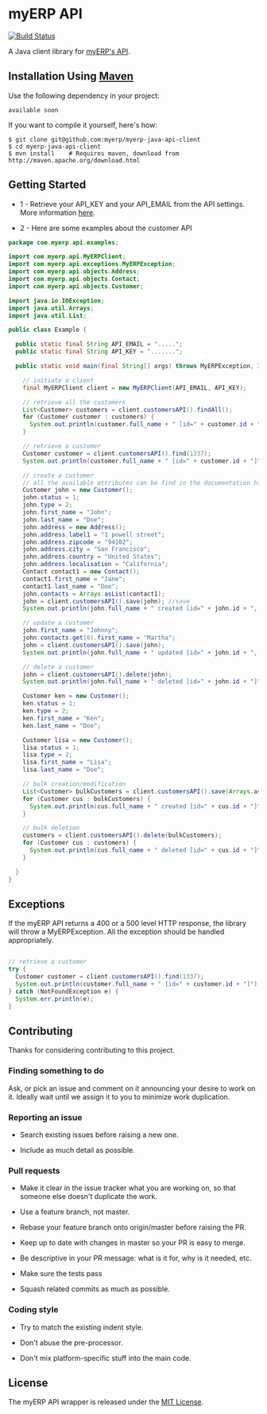 # myERP API

[![Build Status](https://travis-ci.org/myERP/myerp-java-api-client.png?branch=master)](https://travis-ci.org/myERP/myerp-java-api-client)

A Java client library for [myERP's API](http://developers.myerp.com).

## Installation Using [Maven](http://maven.org/)
Use the following dependency in your project:

    available soon

If you want to compile it yourself, here's how:

    $ git clone git@github.com:myerp/myerp-java-api-client
    $ cd myerp-java-api-client
    $ mvn install    # Requires maven, download from http://maven.apache.org/download.html


## Getting Started

- 1 - Retrieve your API_KEY and your API_EMAIL from the API settings. More information [here](http://developers.myerp.com/docs/1.0/overview/security_authentication.html).

- 2 - Here are some examples about the customer API

```java
package com.myerp.api.examples;

import com.myerp.api.MyERPClient;
import com.myerp.api.exceptions.MyERPException;
import com.myerp.api.objects.Address;
import com.myerp.api.objects.Contact;
import com.myerp.api.objects.Customer;

import java.io.IOException;
import java.util.Arrays;
import java.util.List;

public class Example {

  public static final String API_EMAIL = ".....";
  public static final String API_KEY = ".......";

  public static void main(final String[] args) throws MyERPException, IOException {

    // initiate a client
    final MyERPClient client = new MyERPClient(API_EMAIL, API_KEY);

    // retrieve all the customers
    List<Customer> customers = client.customersAPI().findAll();
    for (Customer customer : customers) {
      System.out.println(customer.full_name + " [id=" + customer.id + "]");
    }

    // retrieve a customer
    Customer customer = client.customersAPI().find(1337);
    System.out.println(customer.full_name + " [id=" + customer.id + "]");

    // create a customer
    // all the available attributes can be find in the documentation http://developers.myerp.com/docs/1.0/api/
    Customer john = new Customer();
    john.status = 1;
    john.type = 2;
    john.first_name = "John";
    john.last_name = "Doe";
    john.address = new Address();
    john.address.label1 = "1 powell street";
    john.address.zipcode = "94102";
    john.address.city = "San Francisco";
    john.address.country = "United States";
    john.address.localisation = "California";
    Contact contact1 = new Contact();
    contact1.first_name = "Jane";
    contact1.last_name = "Doe";
    john.contacts = Arrays.asList(contact1);
    john = client.customersAPI().save(john); //save
    System.out.println(john.full_name + " created [id=" + john.id + ", contacts=" + john.contacts + "]");

    // update a customer
    john.first_name = "Johnny";
    john.contacts.get(0).first_name = "Martha";
    john = client.customersAPI().save(john);
    System.out.println(john.full_name + " updated [id=" + john.id + ", contacts=" + john.contacts + "]");

    // delete a customer
    john = client.customersAPI().delete(john);
    System.out.println(john.full_name + " deleted [id=" + john.id + "]");

    Customer ken = new Customer();
    ken.status = 1;
    ken.type = 2;
    ken.first_name = "Ken";
    ken.last_name = "Doe";

    Customer lisa = new Customer();
    lisa.status = 1;
    lisa.type = 2;
    lisa.first_name = "Lisa";
    lisa.last_name = "Doe";

    // bulk creation/modification
    List<Customer> bulkCustomers = client.customersAPI().save(Arrays.asList(new Customer[] { ken, lisa }));
    for (Customer cus : bulkCustomers) {
      System.out.println(cus.full_name + " created [id=" + cus.id + "]");
    }

    // bulk deletion
    customers = client.customersAPI().delete(bulkCustomers);
    for (Customer cus : customers) {
      System.out.println(cus.full_name + " deleted [id=" + cus.id + "]");
    }

  }
}
```

## Exceptions
If the myERP API returns a 400 or a 500 level HTTP response, the library will throw a MyERPException. All the exception should be handled appropriately.

```java

// retrieve a customer
try {
  Customer customer = client.customersAPI().find(1337);
  System.out.println(customer.full_name + " [id=" + customer.id + "]");
} catch (NotFoundException e) {
  System.err.println(e);
}
```

## Contributing

Thanks for considering contributing to this project.

### Finding something to do

Ask, or pick an issue and comment on it announcing your desire to work on it. Ideally wait until we assign it to you to minimize work duplication.

### Reporting an issue

- Search existing issues before raising a new one.

- Include as much detail as possible.

### Pull requests

- Make it clear in the issue tracker what you are working on, so that someone else doesn't duplicate the work.

- Use a feature branch, not master.

- Rebase your feature branch onto origin/master before raising the PR.

- Keep up to date with changes in master so your PR is easy to merge.

- Be descriptive in your PR message: what is it for, why is it needed, etc.

- Make sure the tests pass

- Squash related commits as much as possible.

### Coding style

- Try to match the existing indent style.

- Don't abuse the pre-processor.

- Don't mix platform-specific stuff into the main code.


## License

The myERP API wrapper is released under the [MIT License](http://www.opensource.org/licenses/MIT).
